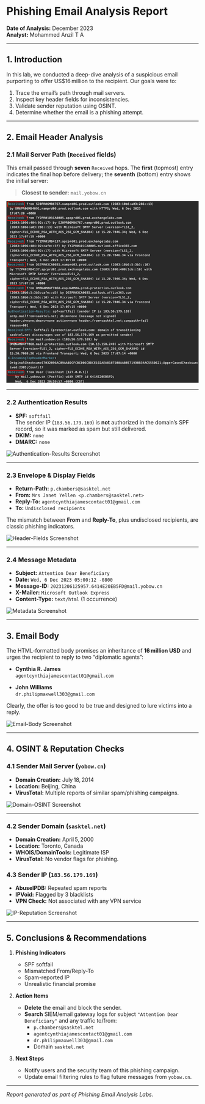 # Phishing Email Analysis Report

**Date of Analysis:** December 2023  
**Analyst:** Mohammed Anzil T A  

---

## 1. Introduction

In this lab, we conducted a deep-dive analysis of a suspicious email purporting to offer US\$16 million to the recipient. Our goals were to:

1. Trace the email’s path through mail servers.  
2. Inspect key header fields for inconsistencies.  
3. Validate sender reputation using OSINT.  
4. Determine whether the email is a phishing attempt.

---

## 2. Email Header Analysis

### 2.1 Mail Server Path (`Received` fields)

This email passed through **seven** `Received` hops. The **first** (topmost) entry indicates the final hop before delivery; the **seventh** (bottom) entry shows the initial server:

> **Closest to sender:** `mail.yobow.cn`

![Received Fields Screenshot](images/recieved.png)


---

### 2.2 Authentication Results

- **SPF:** `softfail`  
  The sender IP (`183.56.179.169`) is **not** authorized in the domain’s SPF record, so it was marked as spam but still delivered.  
- **DKIM:** `none`  
- **DMARC:** `none`  

![Authentication-Results Screenshot](path/to/screenshot2.png)

---

### 2.3 Envelope & Display Fields

- **Return-Path:** `p.chambers@sasktel.net`  
- **From:** `Mrs Janet Yellen <p.chambers@sasktel.net>`  
- **Reply-To:** `agentcynthiajamescontact01@gmail.com`  
- **To:** `Undisclosed recipients`  

The mismatch between **From** and **Reply-To**, plus undisclosed recipients, are classic phishing indicators.

![Header-Fields Screenshot](path/to/screenshot3.png)

---

### 2.4 Message Metadata

- **Subject:** `Attention Dear Beneficiary`  
- **Date:** `Wed, 6 Dec 2023 05:00:12 -0800`  
- **Message-ID:** `20231206125957.6414E20EB5FD@mail.yobow.cn`  
- **X-Mailer:** `Microsoft Outlook Express`  
- **Content-Type:** `text/html` (1 occurrence)

![Metadata Screenshot](path/to/screenshot4.png)

---

## 3. Email Body

The HTML-formatted body promises an inheritance of **16 million USD** and urges the recipient to reply to two “diplomatic agents”:

- **Cynthia R. James**  
  `agentcynthiajamescontact01@gmail.com`

- **John Williams**  
  `dr.philipmaxwell303@gmail.com`

Clearly, the offer is too good to be true and designed to lure victims into a reply.

![Email-Body Screenshot](path/to/screenshot5.png)

---

## 4. OSINT & Reputation Checks

### 4.1 Sender Mail Server (`yobow.cn`)

- **Domain Creation:** July 18, 2014  
- **Location:** Beijing, China  
- **VirusTotal:** Multiple reports of similar spam/phishing campaigns.

![Domain-OSINT Screenshot](path/to/screenshot6.png)

---

### 4.2 Sender Domain (`sasktel.net`)

- **Domain Creation:** April 5, 2000  
- **Location:** Toronto, Canada  
- **WHOIS/DomainTools:** Legitimate ISP  
- **VirusTotal:** No vendor flags for phishing.

### 4.3 Sender IP (`183.56.179.169`)

- **AbuseIPDB:** Repeated spam reports  
- **IPVoid:** Flagged by 3 blacklists  
- **VPN Check:** Not associated with any VPN service  

![IP-Reputation Screenshot](path/to/screenshot7.png)

---

## 5. Conclusions & Recommendations

1. **Phishing Indicators**  
   - SPF softfail  
   - Mismatched From/Reply-To  
   - Spam-reported IP  
   - Unrealistic financial promise  

2. **Action Items**  
   - **Delete** the email and block the sender.  
   - **Search** SIEM/email gateway logs for subject `"Attention Dear Beneficiary"` and any traffic to/from:
     - `p.chambers@sasktel.net`  
     - `agentcynthiajamescontact01@gmail.com`  
     - `dr.philipmaxwell303@gmail.com`  
     - Domain `sasktel.net`

3. **Next Steps**  
   - Notify users and the security team of this phishing campaign.  
   - Update email filtering rules to flag future messages from `yobow.cn`.  

---

*Report generated as part of Phishing Email Analysis Labs.*  
